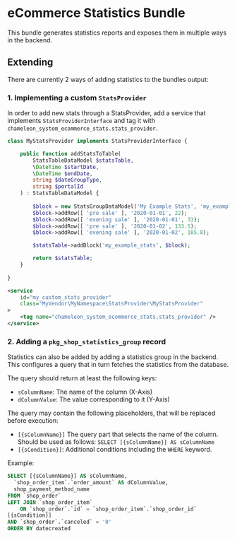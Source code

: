 # eCommerce Statistics Bundle

This bundle generates statistics reports and exposes them in multiple ways
in the backend.

## Extending

There are currently 2 ways of adding statistics to the bundles output:

### 1. Implementing a custom `StatsProvider`
In order to add new stats through a StatsProvider, add a service that implements `StatsProviderInterface` and tag it with `chameleon_system_ecommerce_stats.stats_provider`.

```php
class MyStatsProvider implements StatsProviderInterface {

    public function addStatsToTable(
        StatsTableDataModel $statsTable,
        \DateTime $startDate,
        \DateTime $endDate,
        string $dateGroupType,
        string $portalId
    ) : StatsTableDataModel {
    
        $block = new StatsGroupDataModel('My Example Stats', 'my_example_stats');
        $block->addRow([ 'pre sale' ], '2020-01-01', 22);
        $block->addRow([ 'evening sale' ], '2020-01-01', 33);
        $block->addRow([ 'pre sale' ], '2020-01-02', 133.5);
        $block->addRow([ 'evening sale' ], '2020-01-02', 185.8);

        $statsTable->addBlock('my_example_stats', $block);

        return $statsTable;
    }
    
}
```

```xml
<service
    id="my_custom_stats_provider"
    class="MyVendor\MyNamespace\StatsProvider\MyStatsProvider"
>
    <tag name="chameleon_system_ecommerce_stats.stats_provider" />
</service>

```

### 2. Adding a `pkg_shop_statistics_group` record

Statistics can also be added by adding a statistics group in the backend. This
configures a query that in turn fetches the statistics from the database.

The query should return at least the following keys:

* `sColumnName`: The name of the column (X-Axis)
* `dColumnValue`: The value corresponding to it (Y-Axis)

The query may contain the following placeholders, that will be replaced before
execution:

* `[{sColumnName}]` The query part that selects the name of the column. Should be used as follows: `SELECT [{sColumnName}] AS sColumnName`
* `[{sCondition}]`: Additional conditions including the `WHERE` keyword.

Example:

```sql
SELECT [{sColumnName}] AS sColumnName,
  `shop_order_item`.`order_amount` AS dColumnValue,
  shop_payment_method_name
FROM `shop_order`
LEFT JOIN `shop_order_item` 
    ON `shop_order`.`id` = `shop_order_item`.`shop_order_id`
[{sCondition}]
AND `shop_order`.`canceled` = '0'
ORDER BY datecreated
```
